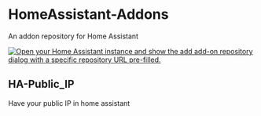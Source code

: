 # HomeAssistant-Addons
An addon repository for Home Assistant


[![Open your Home Assistant instance and show the add add-on repository dialog with a specific repository URL pre-filled.](https://my.home-assistant.io/badges/supervisor_add_addon_repository.svg)](https://my.home-assistant.io/redirect/supervisor_add_addon_repository/?repository_url=https%3A%2F%2Fgithub.com%2FTheDraca%2FHomeAssistant-Addons)


## HA-Public_IP
Have your public IP in home assistant